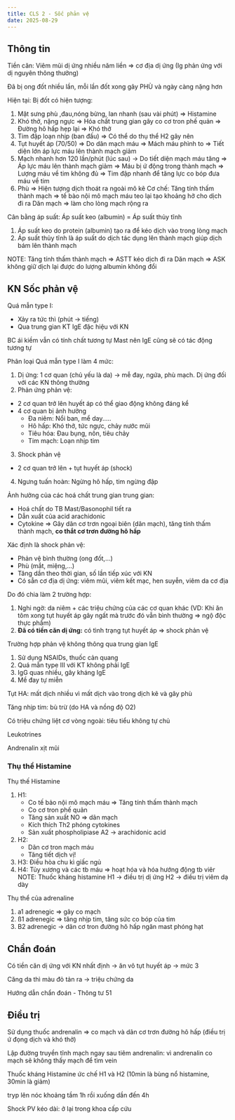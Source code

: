 ```yaml
---
title: CLS 2 - Sốc phản vệ
date: 2025-08-29
---
```


## Thông tin

Tiền căn: Viêm mũi dị ứng nhiều năm liền => cơ địa dị ứng (Ig phản ứng với dị nguyên thông thưởng)

Đã bị ong đốt nhiều lần, mỗi lần đốt xong gây PHÙ và ngày càng nặng hơn

Hiện tại: Bị đốt có hiện tượng:
1. Mặt sưng phù ,đau,nóng bừng, lan nhanh (sau vài phút) => Histamine
2. Khó thở, nặng ngực => Hóa chất trung gian gây co cơ tron phế quản => Đường hô hấp hẹp lại => Khó thở
3. Tim đập loạn nhịp (ban đấu) => Có thể do thụ thể H2 gây nên
4. Tụt huyết áp (70/50) => Do dãn mạch máu => Mách máu phình to => Tiết diện lớn áp lực máu lên thành mạch giảm
5. Mạch nhanh hơn 120 lần/phút (lúc sau) -> Do tiết diện mạch máu tăng => Áp lực máu lên thành mạch giảm => Máu bị ứ động trong thành mạch => Lượng máu về tim không đủ => Tim đập nhanh để tăng lực co bóp đưa máu về tim
6. Phù => Hiện tượng dịch thoát ra ngoài mô kẽ
Cơ chế: Tăng tính thấm thành mạch => tế bào nội mô mạch máu teo lại tạo khoảng hở cho dịch đi ra
Dăn mạch => làm cho lòng mạch rộng ra

Cân bằng áp suất: Áp suất keo (albumin) = Áp suất thủy tĩnh
1. Áp suất keo do protein (albumin) tạo ra để kéo dịch vào trong lòng mạch
2. Áp suất thủy tĩnh là áp suất do dịch tác dụng lên thành mạch giúp dịch bám lên thành mạch

NOTE: Tăng tính thấm thành mạch => ASTT kéo dịch đi ra
Dăn mạch => ASK không giữ dịch lại được do lượng albumin không đổi

## KN Sốc phản vệ

Quá mẫn type I:

- Xảy ra tức thì (phút -> tiếng)
- Qua trung gian KT IgE đặc hiệu với KN

BC ái kiềm vẫn có tính chất tương tự Mast nên IgE cũng sẽ có tác động tương tự

Phân loại Quá mẫn type I làm 4 mức:

1. Dị ứng: 1 cơ quan (chủ yếu là da) -> mễ đay, ngứa, phù mạch. Dị ứng đối với các KN thông thường
2. Phản ứng phản vệ:
- 2 cơ quan trở lên huyết áp có thể giao động không đáng kể
- 4 cơ quan bị ảnh hưởng
	- Đa niêm: Nổi ban, mể day.....
	- Hô hấp: Khó thở, tức ngực, chảy nước mũi
	- Tiêu hóa: Đau bụng, nôn, tiêu chảy
	- Tim mạch: Loạn nhịp tim
3. Shock phản vệ
- 2 cơ quan trở lên + tụt huyết áp (shock)
4. Ngưng tuấn hoàn: Ngừng hô hấp, tim ngừng đập

Ảnh hưởng của các hoá chất trung gian trung gian:
- Hoá chất do TB Mast/Basonophil tiết ra
- Dẫn xuất của acid arachidonic
- Cytokine
=> Gây dãn cơ trơn ngoại biên (dãn mạch), tăng tính thấm thành mạch, **co thắt cơ trơn đường hô hấp**

Xác định là shock phản vệ:
- Phản vệ bình thường (ong đốt,…)
- Phù (mắt, miệng,…)
- Tăng dần theo thời gian, số lần tiếp xúc với KN
- Có sẵn cơ địa dị ứng: viêm mũi, viêm kết mạc, hen suyễn, viêm da cơ địa

Do đó chia làm 2 trường hợp:
1. Nghi ngờ: da niêm + các triệu chứng của các cơ quan khác (VD: Khi ăn tôm xong tụt huyết áp gây ngất mà trước đó vẫn bình thường => ngộ độc thực phẩm)
2. **Đã có tiền căn dị ứng:** có tình trạng tụt huyết áp => shock phản vệ

Trường hợp phản vệ không thông qua trung gian IgE
1. Sử dụng NSAIDs, thuốc cản quang
2. Quá mẫn type III với KT không phải IgE
3. IgG quas nhiều, gây kháng IgE
4. Mề đay tự miễn

Tụt HA: mất dịch nhiều vì mất dịch vào trong dịch kẽ và gây phù

Tăng nhịp tim: bù trừ (do HA và nồng độ O2)

Có triệu chứng liệt cơ vòng ngoài: tiêu tiểu không tự chủ

Leukotrines

Andrenalin xịt mũi

### Thụ thể Histamine

Thụ thế Histamine
1. H1: 
	- Co tế bảo nội mô mạch máu => Tăng tính thấm thành mạch
	- Co cơ tron phế quản
	- Tăng sản xuất NO => dãn mạch
	- Kích thích Th2 phóng cytokines
	- Sản xuất phospholipiase A2 -> arachidonic acid
2. H2: 
	- Dãn cơ tron mạch máu
	- Tăng tiết dịch vị!
3. H3: Điều hòa chu kì giấc ngủ
4. H4: Tủy xương và các tb máu => hoạt hóa và hóa hướng động tb viêr
NOTE: Thuốc kháng histamine H1 -> điều trị dị ứng
H2 -> điều trị viêm dạ dày

Thụ thể của adrenaline
1. a1 adrenegic => gây co mạch
2. ß1 adrenegic => tăng nhịp tim, tăng sức co bóp của tim
3. B2 adrenegic -> dãn cơ tron đường hô hấp
ngăn mast phóng hạt

## Chẩn đoán

Có tiền căn dị ứng với KN nhất định -> ăn vô tụt huyết áp -> mức 3

Căng da thì màu đỏ tản ra -> triệu chứng da

Hướng dẫn chẩn đoán - Thông tư 51

## Điều trị

Sử dụng thuốc andrenalin => co mạch và dãn cơ trơn đường hô hấp (điều trị ứ đọng dịch và khó thở)

Lập đường truyền tĩnh mạch ngay sau tiêm andrenalin: vì andrenalin co mạch sẽ không thấy mạch để tìm vein

Thuốc kháng Histamine ức chế H1 và H2 (10min là bùng nổ histamine, 30min là giảm)

tryp lên nóc khoảng tầm 1h rồi xuống dần đến 4h

Shock PV kéo dài: ở lại trong khoa cấp cứu

